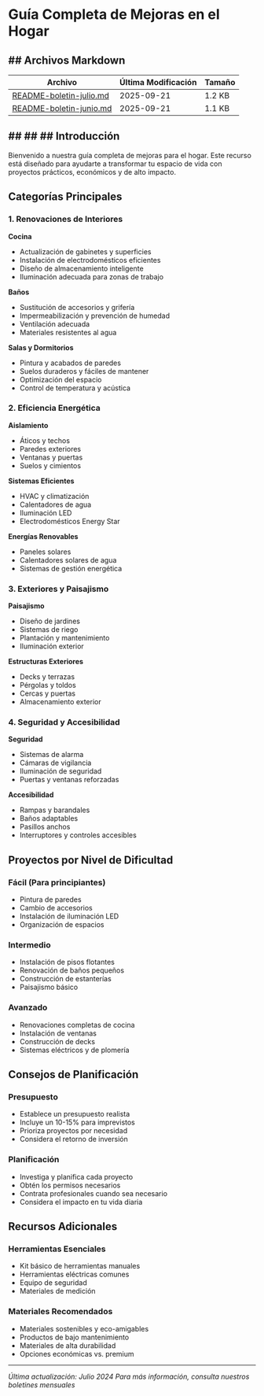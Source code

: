 # Guía Completa de Mejoras en el Hogar

## ## Archivos Markdown

| Archivo | Última Modificación | Tamaño |
|---------|---------------------|--------|
| [README-boletin-julio.md](README-boletin-julio.md) | 2025-09-21 | 1.2 KB |
| [README-boletin-junio.md](README-boletin-junio.md) | 2025-09-21 | 1.1 KB |


## ## ## ## Introducción

Bienvenido a nuestra guía completa de mejoras para el hogar. Este recurso está diseñado para ayudarte a transformar tu espacio de vida con proyectos prácticos, económicos y de alto impacto.

## Categorías Principales

### 1. Renovaciones de Interiores

**Cocina**
- Actualización de gabinetes y superficies
- Instalación de electrodomésticos eficientes
- Diseño de almacenamiento inteligente
- Iluminación adecuada para zonas de trabajo

**Baños**
- Sustitución de accesorios y grifería
- Impermeabilización y prevención de humedad
- Ventilación adecuada
- Materiales resistentes al agua

**Salas y Dormitorios**
- Pintura y acabados de paredes
- Suelos duraderos y fáciles de mantener
- Optimización del espacio
- Control de temperatura y acústica

### 2. Eficiencia Energética

**Aislamiento**
- Áticos y techos
- Paredes exteriores
- Ventanas y puertas
- Suelos y cimientos

**Sistemas Eficientes**
- HVAC y climatización
- Calentadores de agua
- Iluminación LED
- Electrodomésticos Energy Star

**Energías Renovables**
- Paneles solares
- Calentadores solares de agua
- Sistemas de gestión energética

### 3. Exteriores y Paisajismo

**Paisajismo**
- Diseño de jardines
- Sistemas de riego
- Plantación y mantenimiento
- Iluminación exterior

**Estructuras Exteriores**
- Decks y terrazas
- Pérgolas y toldos
- Cercas y puertas
- Almacenamiento exterior

### 4. Seguridad y Accesibilidad

**Seguridad**
- Sistemas de alarma
- Cámaras de vigilancia
- Iluminación de seguridad
- Puertas y ventanas reforzadas

**Accesibilidad**
- Rampas y barandales
- Baños adaptables
- Pasillos anchos
- Interruptores y controles accesibles

## Proyectos por Nivel de Dificultad

### Fácil (Para principiantes)
- Pintura de paredes
- Cambio de accesorios
- Instalación de iluminación LED
- Organización de espacios

### Intermedio
- Instalación de pisos flotantes
- Renovación de baños pequeños
- Construcción de estanterías
- Paisajismo básico

### Avanzado
- Renovaciones completas de cocina
- Instalación de ventanas
- Construcción de decks
- Sistemas eléctricos y de plomería

## Consejos de Planificación

### Presupuesto
- Establece un presupuesto realista
- Incluye un 10-15% para imprevistos
- Prioriza proyectos por necesidad
- Considera el retorno de inversión

### Planificación
- Investiga y planifica cada proyecto
- Obtén los permisos necesarios
- Contrata profesionales cuando sea necesario
- Considera el impacto en tu vida diaria

## Recursos Adicionales

### Herramientas Esenciales
- Kit básico de herramientas manuales
- Herramientas eléctricas comunes
- Equipo de seguridad
- Materiales de medición

### Materiales Recomendados
- Materiales sostenibles y eco-amigables
- Productos de bajo mantenimiento
- Materiales de alta durabilidad
- Opciones económicas vs. premium

---

*Última actualización: Julio 2024*
*Para más información, consulta nuestros boletines mensuales*